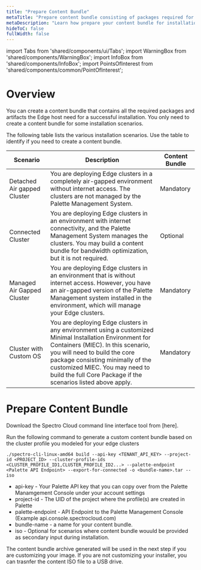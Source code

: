 ```yaml
---
title: "Prepare Content Bundle"
metaTitle: "Prepare content bundle consisting of packages required for installation"
metaDescription: "Learn how prepare your content bundle for installation"
hideToC: false
fullWidth: false
---
```


import Tabs from 'shared/components/ui/Tabs';
import WarningBox from 'shared/components/WarningBox';
import InfoBox from 'shared/components/InfoBox';
import PointsOfInterest from 'shared/components/common/PointOfInterest';

# Overview

You can create a content bundle that contains all the required packages and artifacts the Edge host need for a successful installation. You only need to create a content bundle for some installation scenarios.

The following table lists the various installation scenarios. Use the table to identify if you need to create a content bundle.

| **Scenario**  | **Description** | **Content Bundle** |
|-|-|-|
| Detached Air gapped Cluster |  You are deploying Edge clusters in a completely air-gapped environment without internet access. The clusters are not managed by the Palette Management System.|Mandatory|
| Connected Cluster |  You are deploying Edge clusters in an environment with internet connectivity, and the Palette Management System manages the clusters. You may build a content bundle for bandwidth optimization, but it is not required.|Optional|
| Managed Air Gapped Cluster |  You are deploying Edge clusters in an environment that is without internet access. However, you have an air-gapped version of the Palette Management system installed in the environment, which will manage your Edge clusters.|Mandatory|
| Cluster with Custom OS |  You are deploying Edge clusters in any environment using a customized Minimal Installation Environment for Containers (MIEC). In this scenario, you will need to build the core package consisting minimally of the customized MIEC. You may need to build the full Core Package if the  scenarios listed above apply. |Mandatory|

<!-- You are deploying Edge clusters to an environment using customized Minimal Installation Environment for Containers(MIEC). In this scenario, you must build the core bundle that also contains minimalized of the customized MIEC. If the above scenarios apply, you may need to build the complete Core Package. -->

# Prepare Content Bundle

Download the Spectro Cloud command line interface tool from [here].

Run the following command to generate a custom content bundle based on the cluster profile you modeled for your edge clusters

```
./spectro-cli-linux-amd64 build --api-key <TENANT_API_KEY> --project-id <PROJECT_ID> --cluster-profile-ids <CLUSTER_PROFILE_ID1,CLUSTER_PROFILE_ID2...> --palette-endpoint <Palette API Endpoint> --export-for-connected -o <bundle-name>.tar --iso
```

- api-key - Your Palette API key that you can copy over from the Palette Manamgement Console under your account settings
- project-id - The UID of the project where the profile(s) are created in Palette
- palette-endpoint - API Endpoint to the Palette Management Console (Example api.console.spectrocloud.com)
- bundle-name - a name for your content bundle.
- iso - Optional for scenarios where content bundle wouuld be provided as secondary input during installation.

The content bundle archive generated will be used in the next step if you are customizing your image. If you are not customizing your installer, you can trasnfer the content ISO file to a USB drive.
